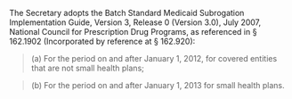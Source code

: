 The Secretary adopts the Batch Standard Medicaid Subrogation Implementation Guide, Version 3, Release 0 (Version 3.0), July 2007, National Council for Prescription Drug Programs, as referenced in § 162.1902 (Incorporated by reference at § 162.920):

> (a) For the period on and after January 1, 2012, for covered entities that are not small health plans;

> (b) For the period on and after January 1, 2013 for small health plans.
